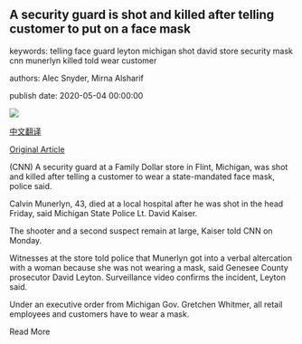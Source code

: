 ## A security guard is shot and killed after telling customer to put on a face mask

keywords: telling face guard leyton michigan shot david store security mask cnn munerlyn killed told wear customer

authors: Alec Snyder, Mirna Alsharif

publish date: 2020-05-04 00:00:00

![](https://cdn.cnn.com/cnnnext/dam/assets/200504123938-family-dollar-shooting-super-tease.jpg)

[中文翻译](A%20security%20guard%20is%20shot%20and%20killed%20after%20telling%20customer%20to%20put%20on%20a%20face%20mask_zh.md)

[Original Article](https://edition.cnn.com/2020/05/04/us/michigan-security-guard-mask-killing-trnd/index.html)

(CNN) A security guard at a Family Dollar store in Flint, Michigan, was shot and killed after telling a customer to wear a state-mandated face mask, police said.

Calvin Munerlyn, 43, died at a local hospital after he was shot in the head Friday, said Michigan State Police Lt. David Kaiser.

The shooter and a second suspect remain at large, Kaiser told CNN on Monday.

Witnesses at the store told police that Munerlyn got into a verbal altercation with a woman because she was not wearing a mask, said Genesee County prosecutor David Leyton. Surveillance video confirms the incident, Leyton said.

Under an executive order from Michigan Gov. Gretchen Whitmer, all retail employees and customers have to wear a mask.

Read More